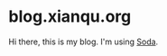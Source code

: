 # blog.xianqu.org

Hi there, this is my blog. I'm using [Soda](https://github.com/yimingtang/soda).
